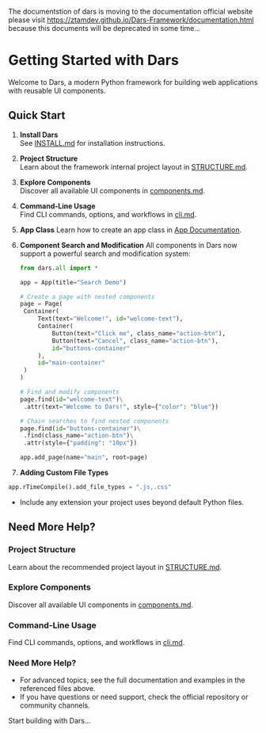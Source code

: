 The documentstion of dars is moving to the documentation official website please visit https://ztamdev.github.io/Dars-Framework/documentation.html because this documents will be deprecated in some time...
# Getting Started with Dars

Welcome to Dars, a modern Python framework for building web applications with reusable UI components.

## Quick Start

1. **Install Dars**  
   See [INSTALL.md](../../INSTALL.md) for installation instructions.

2. **Project Structure**  
   Learn about the framework internal project layout in [STRUCTURE.md](../../STRUCTURE.md).

3. **Explore Components**  
   Discover all available UI components in [components.md](components.md).

4. **Command-Line Usage**  
   Find CLI commands, options, and workflows in [cli.md](cli.md).

5. **App Class**
   Learn how to create an app class in [App Documentation](app.md).

6. **Component Search and Modification**
   All components in Dars now support a powerful search and modification system:

      ```python
   from dars.all import *

   app = App(title="Search Demo")

   # Create a page with nested components
   page = Page(
       Container(
           Text(text="Welcome!", id="welcome-text"),
           Container(
               Button(text="Click me", class_name="action-btn"),
               Button(text="Cancel", class_name="action-btn"),
               id="buttons-container"
           ),
           id="main-container"
       )
   )

   # Find and modify components
   page.find(id="welcome-text")\
       .attr(text="Welcome to Dars!", style={"color": "blue"})

   # Chain searches to find nested components
   page.find(id="buttons-container")\
       .find(class_name="action-btn")\
       .attr(style={"padding": "10px"})

   app.add_page(name="main", root=page)
   ```

7.  **Adding Custom File Types**

```python
app.rTimeCompile().add_file_types = ".js,.css"
```

* Include any extension your project uses beyond default Python files.

## Need More Help?

### Project Structure  
   Learn about the recommended project layout in [STRUCTURE.md](../../STRUCTURE.md).

### Explore Components  
   Discover all available UI components in [components.md](components.md).

### Command-Line Usage  
   Find CLI commands, options, and workflows in [cli.md](cli.md).

### Need More Help?
- For advanced topics, see the full documentation and examples in the referenced files above.
- If you have questions or need support, check the official repository or community channels.

Start building with Dars...
